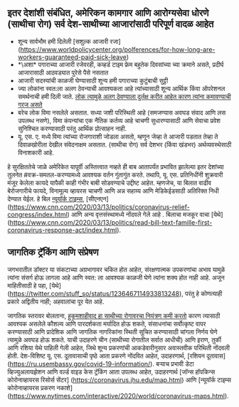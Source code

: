 ## इतर देशांशी संबंधित, अमेरिकन कामगार आणि आरोग्यसेवा धोरणे (साथीचा रोग) सर्व देश-साथीच्या आजारांसाठी परिपूर्ण वादळ आहेत 

 - शून्य सार्वभौम हमी दिलेली [सशुल्क आजारी रजा] (https://www.worldpolicycenter.org/polferences/for-how-long-are-workers-guaranteed-paid-sick-leave) 
 - *\अशा\* पगाराच्या आजारी रजेवरही, कव्हर्ड टाइम फ्रेम बहुतेक दिवसांच्या च्या क्रमाने असते, प्रदीर्घ आजारासाठी आठवड्यात पुरेसे पैसे नसतात 
 - आजारी सदस्यांची काळजी घेण्यासाठी शून्य हमी पगाराच्या कुटुंबाची सुट्टी 
 - ज्या लोकांना स्वत:ला अलग ठेवन्याची आवश्यकता आहे त्यांच्यासाठी शून्य आर्थिक किंवा ऑपरेशनल समर्थनाची हमी दिली जाते. [लोक त्यामुळे अलग ठेवण्याला दुर्लक्ष करीत आहेत कारण त्यांना कमावण्याची गरज असते](https://twitter.com/abcnews/status/1236462655012917249) 
 - बरेच लोक विमा नसलेले असतात. सध्या जशी परिस्थिती आहे  (समजण्यास अवघड संवाद आणि लस उपलब्ध नसणे), विमा कंपन्यांचा एक नैतिक कर्तव्य आहे चाचणी सुधारण्यासाठी आणि सेवाचा प्रवेश सुनिश्चित करण्यासाठी परंतु आर्थिक प्रोत्साहन नाही.
 - यू. एस. ए. मध्ये विमा त्यांच्या रोजगाराशी जोडला असतो, म्हणून जेव्हा ते आजारी पडतात तेव्हा ते दिवाळखोरीला देखील संवेदनाक्षम असतात. (साथीचा रोग) सर्व देशभर (किंवा खंडभर) अर्थव्यवस्थेसाठी विनाशकारी आहे. 

 हे सुरक्षिततेचे जाळे अमेरिकेत यापूर्वी अस्तित्त्वात नव्हते ही बाब आतापर्यंत प्रभावित झालेल्या इतर देशांच्या तुलनेत #वक्र-समतल-करण्यामध्ये आवश्यक वर्तन गुंतागुंत करते. तथापि, यू. एस. प्रतिनिधींनी शुक्रवारी मंजूर केलेला कायदे यापैकी काही गंभीर बाबी सोडवण्याचे उद्दीष्ट आहेत. म्हणजेच, या बिलात वाढीव बेरोजगारीचे फायदे, विनामूल्य व्हायरस चाचणी आणि अन्न सहाय्य आणि मेडिकेईडसाठी अतिरिक्त निधी देण्यात येईल. हे बिल [न्यूयॉर्क टाइम्स](https://www.nytimes.com/2020/03/13/us/politics/trump-coronavirus-relief-congress.html), [सीएनएन] (https://www.cnn.com/2020/03/13/politics/coronavirus-relief-congress/index.html) आणि अन्य वृत्तसंस्थामध्ये नोंदवले गेले आहे . बिलाचा मजकूर वाचा [येथे] (https://www.cnn.com/2020/03/13/politics/read-bill-text-famille-first-coronavirus-response-act/index.html). 

 ## जागतिक ट्रॅकिंग आणि संप्रेषण 

 जगभरातील डॉक्टर या संकटाच्या अग्रभागावर चकित होत आहेत, 
 संरक्षणात्मक उपकरणांचा अभाव यामुळे त्यांना संसर्ग होऊ लागला आहे आणि स्वत: ला आवश्यक काळजी घेणे त्यांना शक्य होत नाही आहे. अजून माहितीसाठी हे पहा, [येथे] (https://twitter.com/stuff_so/status/1236467114933813248), परंतु हे कोणत्याही प्रकारे अद्वितीय नाही; अहवालांचा पूर येत आहे. 

 जागतिक स्तरावर बोलताना, [हुकूमशाहीवाद हा साथीच्या रोगावरचा नियंत्रण कमी करतो](https://www.theatlantic.com/technology/archive/2020/02/coronavirus-and-blindness-authoritarianism/606922/) कारण त्यासाठी आवश्यक असलेले कौशल्य आणि पारदर्शकता मर्यादित होऊ शकते, संसाधनांचा सर्वोत्कृष्ट वापर करण्यासाठी आणि प्रादेशिक आणि जागतिक नागरिकांना स्थिती सूचित करण्यासाठी चांगला निर्णय घेणे त्यामुळे अवघड होऊ शकते. 
 याची उदाहरणे चीन (साथीच्या रोगातील सर्वात आधीची) आणि इराण, तुर्की आणि रशिया येथे पाहिली गेली आहेत, जिथे शून्य प्रकरणांची आकडेवारीनुसार अवास्तवीक परिथिती नोंदवली होती. 
 देश-विशिष्ट यू. एस. दूतावासाची पृष्ठे आता प्रकरणे नोंदवित आहेत, उदाहरणार्थ, [रशियन दूतावास] (https://ru.usembassy.gov/covid-19-information/). 
 बर्‍याच प्रभावी डेटा व्हिज्युअलायझेशन आणि वर्ल्ड वाइड केस ट्रॅकिंग आता उपलब्ध आहेत, उदाहरणार्थ [जॉन्स हॉपकिन्स कोरोनाव्हायरस रिसोर्स सेंटर] (https://coronavirus.jhu.edu/map.html) आणि [न्यूयॉर्क टाइम्स कोरोनाव्हायरस प्रकरण नकाशे] (https://www.nytimes.com/interactive/2020/world/coronavirus-maps.html).
